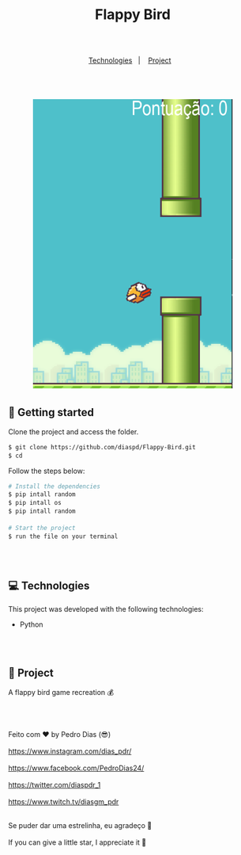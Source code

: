<h1 align="center">
  Flappy Bird
</h1>

<br></br>

<p align="center">
  <a href="#-Technologies">Technologies</a>&nbsp;&nbsp;&nbsp;|&nbsp;&nbsp;&nbsp;
  <a href="#-Project">Project</a>&nbsp;&nbsp;&nbsp;
</p>

<br>

<h1 align="center">
  <img alt="img" title="img" src="img.png" width="80%" height="50%"/>
</h1>



## 🚀 Getting started

Clone the project and access the folder.

```bash
$ git clone https://github.com/diaspd/Flappy-Bird.git
$ cd 
```

Follow the steps below:
```bash
# Install the dependencies
$ pip intall random
$ pip intall os
$ pip intall random

# Start the project
$ run the file on your terminal
```

<br></br>

## 💻 Technologies

This project was developed with the following technologies:

- Python

<br> </br> 

## 📄 Project
A flappy bird game recreation 💰

<br> </br>

Feito com ♥ by Pedro Dias (😎)<br></br>
https://www.instagram.com/dias_pdr/ <br></br>
https://www.facebook.com/PedroDias24/<br></br>
https://twitter.com/diaspdr_1<br></br>
https://www.twitch.tv/diasgm_pdr<br></br>

Se puder dar uma estrelinha, eu agradeço 🤩
<br></br>
If you can give a little star, I appreciate it 🤩
